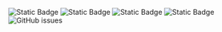 ![Static Badge](https://img.shields.io/badge/blacklists-60-000000) ![Static Badge](https://img.shields.io/badge/blacklisted-2588813-cc0000) ![Static Badge](https://img.shields.io/badge/whitelisted-2244-00CC00) ![Static Badge](https://img.shields.io/badge/streaming_blacklist-28107-000000) ![GitHub issues](https://img.shields.io/github/issues/fabriziosalmi/blacklists)
